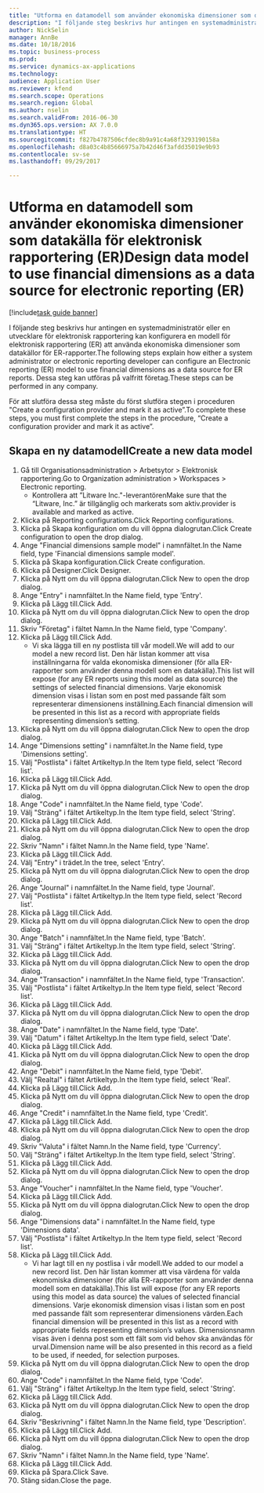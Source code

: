 ```yaml
--- 
title: "Utforma en datamodell som använder ekonomiska dimensioner som datakälla för elektronisk rapportering (ER)"
description: "I följande steg beskrivs hur antingen en systemadministratör eller en utvecklare för elektronisk rapportering kan konfigurera en modell för elektronisk rapportering (ER) att använda ekonomiska dimensioner som datakällor för ER-rapporter."
author: NickSelin
manager: AnnBe
ms.date: 10/18/2016
ms.topic: business-process
ms.prod: 
ms.service: dynamics-ax-applications
ms.technology: 
audience: Application User
ms.reviewer: kfend
ms.search.scope: Operations
ms.search.region: Global
ms.author: nselin
ms.search.validFrom: 2016-06-30
ms.dyn365.ops.version: AX 7.0.0
ms.translationtype: HT
ms.sourcegitcommit: f827b4787506cfdec8b9a91c4a68f3293190158a
ms.openlocfilehash: d8a03c4b85666975a7b42d46f3afdd35019e9b93
ms.contentlocale: sv-se
ms.lasthandoff: 09/29/2017

---
```

# <a name="design-data-model-to-use-financial-dimensions-as-a-data-source-for-electronic-reporting-er"></a><span data-ttu-id="960ac-103">Utforma en datamodell som använder ekonomiska dimensioner som datakälla för elektronisk rapportering (ER)</span><span class="sxs-lookup"><span data-stu-id="960ac-103">Design data model to use financial dimensions as a data source for electronic reporting (ER)</span></span>

[!include[task guide banner](../../includes/task-guide-banner.md)]

<span data-ttu-id="960ac-104">I följande steg beskrivs hur antingen en systemadministratör eller en utvecklare för elektronisk rapportering kan konfigurera en modell för elektronisk rapportering (ER) att använda ekonomiska dimensioner som datakällor för ER-rapporter.</span><span class="sxs-lookup"><span data-stu-id="960ac-104">The following steps explain how either a system administrator or electronic reporting developer can configure an Electronic reporting (ER) model to use financial dimensions as a data source for ER reports.</span></span> <span data-ttu-id="960ac-105">Dessa steg kan utföras på valfritt företag.</span><span class="sxs-lookup"><span data-stu-id="960ac-105">These steps can be performed in any company.</span></span>

<span data-ttu-id="960ac-106">För att slutföra dessa steg måste du först slutföra stegen i proceduren "Create a configuration provider and mark it as active”.</span><span class="sxs-lookup"><span data-stu-id="960ac-106">To complete these steps, you must first complete the steps in the procedure, “Create a configuration provider and mark it as active”.</span></span>


## <a name="create-a-new-data-model"></a><span data-ttu-id="960ac-107">Skapa en ny datamodell</span><span class="sxs-lookup"><span data-stu-id="960ac-107">Create a new data model</span></span>
1. <span data-ttu-id="960ac-108">Gå till Organisationsadministration > Arbetsytor > Elektronisk rapportering.</span><span class="sxs-lookup"><span data-stu-id="960ac-108">Go to Organization administration > Workspaces > Electronic reporting.</span></span>
    * <span data-ttu-id="960ac-109">Kontrollera att ”Litware Inc."-leverantören</span><span class="sxs-lookup"><span data-stu-id="960ac-109">Make sure that the “Litware, Inc.”</span></span> <span data-ttu-id="960ac-110">är tillgänglig och markerats som aktiv.</span><span class="sxs-lookup"><span data-stu-id="960ac-110">provider is available and marked as active.</span></span>  
2. <span data-ttu-id="960ac-111">Klicka på Reporting configurations.</span><span class="sxs-lookup"><span data-stu-id="960ac-111">Click Reporting configurations.</span></span>
3. <span data-ttu-id="960ac-112">Klicka på Skapa konfiguration om du vill öppna dialogrutan.</span><span class="sxs-lookup"><span data-stu-id="960ac-112">Click Create configuration to open the drop dialog.</span></span>
4. <span data-ttu-id="960ac-113">Ange "Financial dimensions sample model" i namnfältet.</span><span class="sxs-lookup"><span data-stu-id="960ac-113">In the Name field, type 'Financial dimensions sample model'.</span></span>
5. <span data-ttu-id="960ac-114">Klicka på Skapa konfiguration.</span><span class="sxs-lookup"><span data-stu-id="960ac-114">Click Create configuration.</span></span>
6. <span data-ttu-id="960ac-115">Klicka på Designer.</span><span class="sxs-lookup"><span data-stu-id="960ac-115">Click Designer.</span></span>
7. <span data-ttu-id="960ac-116">Klicka på Nytt om du vill öppna dialogrutan.</span><span class="sxs-lookup"><span data-stu-id="960ac-116">Click New to open the drop dialog.</span></span>
8. <span data-ttu-id="960ac-117">Ange "Entry" i namnfältet.</span><span class="sxs-lookup"><span data-stu-id="960ac-117">In the Name field, type 'Entry'.</span></span>
9. <span data-ttu-id="960ac-118">Klicka på Lägg till.</span><span class="sxs-lookup"><span data-stu-id="960ac-118">Click Add.</span></span>
10. <span data-ttu-id="960ac-119">Klicka på Nytt om du vill öppna dialogrutan.</span><span class="sxs-lookup"><span data-stu-id="960ac-119">Click New to open the drop dialog.</span></span>
11. <span data-ttu-id="960ac-120">Skriv "Företag" i fältet Namn.</span><span class="sxs-lookup"><span data-stu-id="960ac-120">In the Name field, type 'Company'.</span></span>
12. <span data-ttu-id="960ac-121">Klicka på Lägg till.</span><span class="sxs-lookup"><span data-stu-id="960ac-121">Click Add.</span></span>
    * <span data-ttu-id="960ac-122">Vi ska lägga till en ny postlista till vår modell.</span><span class="sxs-lookup"><span data-stu-id="960ac-122">We will add to our model a new record list.</span></span> <span data-ttu-id="960ac-123">Den här listan kommer att visa inställningarna för valda ekonomiska dimensioner (för alla ER-rapporter som använder denna modell som en datakälla).</span><span class="sxs-lookup"><span data-stu-id="960ac-123">This list will expose (for any ER reports using this model as data source) the settings of selected financial dimensions.</span></span> <span data-ttu-id="960ac-124">Varje ekonomisk dimension visas i listan som en post med passande fält som representerar dimensionens inställning.</span><span class="sxs-lookup"><span data-stu-id="960ac-124">Each financial dimension will be presented in this list as a record with appropriate fields representing dimension’s setting.</span></span>  
13. <span data-ttu-id="960ac-125">Klicka på Nytt om du vill öppna dialogrutan.</span><span class="sxs-lookup"><span data-stu-id="960ac-125">Click New to open the drop dialog.</span></span>
14. <span data-ttu-id="960ac-126">Ange "Dimensions setting" i namnfältet.</span><span class="sxs-lookup"><span data-stu-id="960ac-126">In the Name field, type 'Dimensions setting'.</span></span>
15. <span data-ttu-id="960ac-127">Välj "Postlista" i fältet Artikeltyp.</span><span class="sxs-lookup"><span data-stu-id="960ac-127">In the Item type field, select 'Record list'.</span></span>
16. <span data-ttu-id="960ac-128">Klicka på Lägg till.</span><span class="sxs-lookup"><span data-stu-id="960ac-128">Click Add.</span></span>
17. <span data-ttu-id="960ac-129">Klicka på Nytt om du vill öppna dialogrutan.</span><span class="sxs-lookup"><span data-stu-id="960ac-129">Click New to open the drop dialog.</span></span>
18. <span data-ttu-id="960ac-130">Ange "Code" i namnfältet.</span><span class="sxs-lookup"><span data-stu-id="960ac-130">In the Name field, type 'Code'.</span></span>
19. <span data-ttu-id="960ac-131">Välj "Sträng" i fältet Artikeltyp.</span><span class="sxs-lookup"><span data-stu-id="960ac-131">In the Item type field, select 'String'.</span></span>
20. <span data-ttu-id="960ac-132">Klicka på Lägg till.</span><span class="sxs-lookup"><span data-stu-id="960ac-132">Click Add.</span></span>
21. <span data-ttu-id="960ac-133">Klicka på Nytt om du vill öppna dialogrutan.</span><span class="sxs-lookup"><span data-stu-id="960ac-133">Click New to open the drop dialog.</span></span>
22. <span data-ttu-id="960ac-134">Skriv "Namn" i fältet Namn.</span><span class="sxs-lookup"><span data-stu-id="960ac-134">In the Name field, type 'Name'.</span></span>
23. <span data-ttu-id="960ac-135">Klicka på Lägg till.</span><span class="sxs-lookup"><span data-stu-id="960ac-135">Click Add.</span></span>
24. <span data-ttu-id="960ac-136">Välj "Entry" i trädet.</span><span class="sxs-lookup"><span data-stu-id="960ac-136">In the tree, select 'Entry'.</span></span>
25. <span data-ttu-id="960ac-137">Klicka på Nytt om du vill öppna dialogrutan.</span><span class="sxs-lookup"><span data-stu-id="960ac-137">Click New to open the drop dialog.</span></span>
26. <span data-ttu-id="960ac-138">Ange "Journal" i namnfältet.</span><span class="sxs-lookup"><span data-stu-id="960ac-138">In the Name field, type 'Journal'.</span></span>
27. <span data-ttu-id="960ac-139">Välj "Postlista" i fältet Artikeltyp.</span><span class="sxs-lookup"><span data-stu-id="960ac-139">In the Item type field, select 'Record list'.</span></span>
28. <span data-ttu-id="960ac-140">Klicka på Lägg till.</span><span class="sxs-lookup"><span data-stu-id="960ac-140">Click Add.</span></span>
29. <span data-ttu-id="960ac-141">Klicka på Nytt om du vill öppna dialogrutan.</span><span class="sxs-lookup"><span data-stu-id="960ac-141">Click New to open the drop dialog.</span></span>
30. <span data-ttu-id="960ac-142">Ange "Batch" i namnfältet.</span><span class="sxs-lookup"><span data-stu-id="960ac-142">In the Name field, type 'Batch'.</span></span>
31. <span data-ttu-id="960ac-143">Välj "Sträng" i fältet Artikeltyp.</span><span class="sxs-lookup"><span data-stu-id="960ac-143">In the Item type field, select 'String'.</span></span>
32. <span data-ttu-id="960ac-144">Klicka på Lägg till.</span><span class="sxs-lookup"><span data-stu-id="960ac-144">Click Add.</span></span>
33. <span data-ttu-id="960ac-145">Klicka på Nytt om du vill öppna dialogrutan.</span><span class="sxs-lookup"><span data-stu-id="960ac-145">Click New to open the drop dialog.</span></span>
34. <span data-ttu-id="960ac-146">Ange "Transaction" i namnfältet.</span><span class="sxs-lookup"><span data-stu-id="960ac-146">In the Name field, type 'Transaction'.</span></span>
35. <span data-ttu-id="960ac-147">Välj "Postlista" i fältet Artikeltyp.</span><span class="sxs-lookup"><span data-stu-id="960ac-147">In the Item type field, select 'Record list'.</span></span>
36. <span data-ttu-id="960ac-148">Klicka på Lägg till.</span><span class="sxs-lookup"><span data-stu-id="960ac-148">Click Add.</span></span>
37. <span data-ttu-id="960ac-149">Klicka på Nytt om du vill öppna dialogrutan.</span><span class="sxs-lookup"><span data-stu-id="960ac-149">Click New to open the drop dialog.</span></span>
38. <span data-ttu-id="960ac-150">Ange "Date" i namnfältet.</span><span class="sxs-lookup"><span data-stu-id="960ac-150">In the Name field, type 'Date'.</span></span>
39. <span data-ttu-id="960ac-151">Välj "Datum" i fältet Artikeltyp.</span><span class="sxs-lookup"><span data-stu-id="960ac-151">In the Item type field, select 'Date'.</span></span>
40. <span data-ttu-id="960ac-152">Klicka på Lägg till.</span><span class="sxs-lookup"><span data-stu-id="960ac-152">Click Add.</span></span>
41. <span data-ttu-id="960ac-153">Klicka på Nytt om du vill öppna dialogrutan.</span><span class="sxs-lookup"><span data-stu-id="960ac-153">Click New to open the drop dialog.</span></span>
42. <span data-ttu-id="960ac-154">Ange "Debit" i namnfältet.</span><span class="sxs-lookup"><span data-stu-id="960ac-154">In the Name field, type 'Debit'.</span></span>
43. <span data-ttu-id="960ac-155">Välj "Realtal" i fältet Artikeltyp.</span><span class="sxs-lookup"><span data-stu-id="960ac-155">In the Item type field, select 'Real'.</span></span>
44. <span data-ttu-id="960ac-156">Klicka på Lägg till.</span><span class="sxs-lookup"><span data-stu-id="960ac-156">Click Add.</span></span>
45. <span data-ttu-id="960ac-157">Klicka på Nytt om du vill öppna dialogrutan.</span><span class="sxs-lookup"><span data-stu-id="960ac-157">Click New to open the drop dialog.</span></span>
46. <span data-ttu-id="960ac-158">Ange "Credit" i namnfältet.</span><span class="sxs-lookup"><span data-stu-id="960ac-158">In the Name field, type 'Credit'.</span></span>
47. <span data-ttu-id="960ac-159">Klicka på Lägg till.</span><span class="sxs-lookup"><span data-stu-id="960ac-159">Click Add.</span></span>
48. <span data-ttu-id="960ac-160">Klicka på Nytt om du vill öppna dialogrutan.</span><span class="sxs-lookup"><span data-stu-id="960ac-160">Click New to open the drop dialog.</span></span>
49. <span data-ttu-id="960ac-161">Skriv "Valuta" i fältet Namn.</span><span class="sxs-lookup"><span data-stu-id="960ac-161">In the Name field, type 'Currency'.</span></span>
50. <span data-ttu-id="960ac-162">Välj "Sträng" i fältet Artikeltyp.</span><span class="sxs-lookup"><span data-stu-id="960ac-162">In the Item type field, select 'String'.</span></span>
51. <span data-ttu-id="960ac-163">Klicka på Lägg till.</span><span class="sxs-lookup"><span data-stu-id="960ac-163">Click Add.</span></span>
52. <span data-ttu-id="960ac-164">Klicka på Nytt om du vill öppna dialogrutan.</span><span class="sxs-lookup"><span data-stu-id="960ac-164">Click New to open the drop dialog.</span></span>
53. <span data-ttu-id="960ac-165">Ange "Voucher" i namnfältet.</span><span class="sxs-lookup"><span data-stu-id="960ac-165">In the Name field, type 'Voucher'.</span></span>
54. <span data-ttu-id="960ac-166">Klicka på Lägg till.</span><span class="sxs-lookup"><span data-stu-id="960ac-166">Click Add.</span></span>
55. <span data-ttu-id="960ac-167">Klicka på Nytt om du vill öppna dialogrutan.</span><span class="sxs-lookup"><span data-stu-id="960ac-167">Click New to open the drop dialog.</span></span>
56. <span data-ttu-id="960ac-168">Ange "Dimensions data" i namnfältet.</span><span class="sxs-lookup"><span data-stu-id="960ac-168">In the Name field, type 'Dimensions data'.</span></span>
57. <span data-ttu-id="960ac-169">Välj "Postlista" i fältet Artikeltyp.</span><span class="sxs-lookup"><span data-stu-id="960ac-169">In the Item type field, select 'Record list'.</span></span>
58. <span data-ttu-id="960ac-170">Klicka på Lägg till.</span><span class="sxs-lookup"><span data-stu-id="960ac-170">Click Add.</span></span>
    * <span data-ttu-id="960ac-171">Vi har lagt till en ny postlisa i vår modell.</span><span class="sxs-lookup"><span data-stu-id="960ac-171">We added to our model a new record list.</span></span> <span data-ttu-id="960ac-172">Den här listan kommer att visa värdena för valda ekonomiska dimensioner (för alla ER-rapporter som använder denna modell som en datakälla).</span><span class="sxs-lookup"><span data-stu-id="960ac-172">This list will expose (for any ER reports using this model as data source) the values of selected financial dimensions.</span></span> <span data-ttu-id="960ac-173">Varje ekonomisk dimension visas i listan som en post med passande fält som representerar dimensionens värden.</span><span class="sxs-lookup"><span data-stu-id="960ac-173">Each financial dimension will be presented in this list as a record with appropriate fields representing dimension’s values.</span></span> <span data-ttu-id="960ac-174">Dimensionsnamn visas även i denna post som ett fält som vid behov ska användas för urval.</span><span class="sxs-lookup"><span data-stu-id="960ac-174">Dimension name will be also presented in this record as a field to be used, if needed, for selection purposes.</span></span>  
59. <span data-ttu-id="960ac-175">Klicka på Nytt om du vill öppna dialogrutan.</span><span class="sxs-lookup"><span data-stu-id="960ac-175">Click New to open the drop dialog.</span></span>
60. <span data-ttu-id="960ac-176">Ange "Code" i namnfältet.</span><span class="sxs-lookup"><span data-stu-id="960ac-176">In the Name field, type 'Code'.</span></span>
61. <span data-ttu-id="960ac-177">Välj "Sträng" i fältet Artikeltyp.</span><span class="sxs-lookup"><span data-stu-id="960ac-177">In the Item type field, select 'String'.</span></span>
62. <span data-ttu-id="960ac-178">Klicka på Lägg till.</span><span class="sxs-lookup"><span data-stu-id="960ac-178">Click Add.</span></span>
63. <span data-ttu-id="960ac-179">Klicka på Nytt om du vill öppna dialogrutan.</span><span class="sxs-lookup"><span data-stu-id="960ac-179">Click New to open the drop dialog.</span></span>
64. <span data-ttu-id="960ac-180">Skriv "Beskrivning" i fältet Namn.</span><span class="sxs-lookup"><span data-stu-id="960ac-180">In the Name field, type 'Description'.</span></span>
65. <span data-ttu-id="960ac-181">Klicka på Lägg till.</span><span class="sxs-lookup"><span data-stu-id="960ac-181">Click Add.</span></span>
66. <span data-ttu-id="960ac-182">Klicka på Nytt om du vill öppna dialogrutan.</span><span class="sxs-lookup"><span data-stu-id="960ac-182">Click New to open the drop dialog.</span></span>
67. <span data-ttu-id="960ac-183">Skriv "Namn" i fältet Namn.</span><span class="sxs-lookup"><span data-stu-id="960ac-183">In the Name field, type 'Name'.</span></span>
68. <span data-ttu-id="960ac-184">Klicka på Lägg till.</span><span class="sxs-lookup"><span data-stu-id="960ac-184">Click Add.</span></span>
69. <span data-ttu-id="960ac-185">Klicka på Spara.</span><span class="sxs-lookup"><span data-stu-id="960ac-185">Click Save.</span></span>
70. <span data-ttu-id="960ac-186">Stäng sidan.</span><span class="sxs-lookup"><span data-stu-id="960ac-186">Close the page.</span></span>


